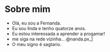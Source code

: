 # Sobre mim
- Olá, eu sou a Fernanda.
- Eu sou linda e tenho quatorze anos.
- Eu estou interessada a aprender a progamar!
- me siga na rede vizinha... @nanda.px_]
- O meu signo é sagtario.
